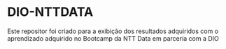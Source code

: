 # DIO-NTTDATA
Este repositor foi criado para a exibição dos resultados adquiridos com o aprendizado adquirido no Bootcamp da NTT Data em parceria com a DIO
